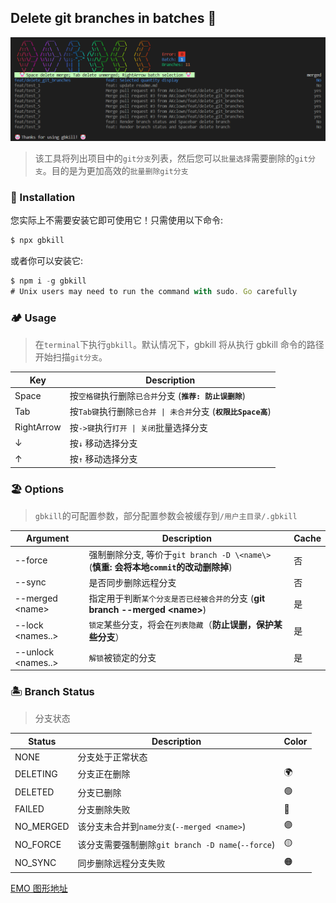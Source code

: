 ## Delete git branches in batches 🤡

![logo.png](./docs/logo.png)

> 该工具将列出项目中的`git分支`列表，然后您可以`批量选择`需要删除的`git分支`。目的是为更加高效的`批量删除git分支`

### 🤡 Installation

您实际上不需要安装它即可使用它！只需使用以下命令:

```ts
$ npx gbkill
```

或者你可以安装它:

```ts
$ npm i -g gbkill
# Unix users may need to run the command with sudo. Go carefully
```

### 🏕️ Usage

> 在`terminal`下执行`gbkill`。默认情况下，gbkill 将从执行 gbkill 命令的路径开始扫描`git分支`。

| Key        | Description                                                   |
| ---------- | ------------------------------------------------------------- |
| Space      | 按`空格键`执行删除`已合并`分支 (**`推荐: 防止误删除`**)       |
| Tab        | 按`Tab键`执行删除`已合并 \| 未合并`分支 (**`权限比Space高`**) |
| RightArrow | 按`->键`执行`打开 \| 关闭`批量选择分支                        |
| ↓          | 按`↓` 移动选择分支                                            |
| ↑          | 按`↑` 移动选择分支                                            |

### 🏖️ Options

> `gbkill`的可配置参数，部分配置参数会被缓存到`/用户主目录/.gbkill`

| Argument | Description                                                                           | Cache |
| -------- | ------------------------------------------------------------------------------------- | ----- |
| --force  | 强制删除分支, 等价于`git branch -D \<name\>` (**慎重: 会将本地`commit`的改动删除掉**) | 否    |
| --sync   | 是否同步删除远程分支                                                                  | 否    |
| --merged \<name\> | 指定用于判断`某个分支是否已经被合并的`分支 (**git branch --merged \<name\>**) | 是 |
| --lock \<names..\> | `锁定`某些分支，将会在`列表隐藏`（**防止误删，保护某些分支**） | 是 |
| --unlock \<names..\> | `解锁`被锁定的分支 | 是 |

<!-- | --submodule          | 是否展示 git 子模块的分支列表                                                         | 否    | -->
<!-- | --language \<name\>  | 指定 GBkill 语言 `ZH\|EN`                                                             | 是    | -->

### 🏝️ Branch Status

> 分支状态

| Status    | Description                                       | Color |
| --------- | ------------------------------------------------- | ----- |
| NONE      | 分支处于正常状态                                  |       |
| DELETING  | 分支正在删除                                      | 🌍    |
| DELETED   | 分支已删除                                        | 🟢    |
| FAILED    | 分支删除失败                                      | 🔴    |
| NO_MERGED | 该分支未合并到`name分支`(`--merged <name>`)       | 🟣    |
| NO_FORCE  | 该分支需要强制删除`git branch -D name`(`--force`) | 🟡    |
| NO_SYNC   | 同步删除远程分支失败                              | 🟠    |

[EMO 图形地址](https://emojipedia.org/zh)
